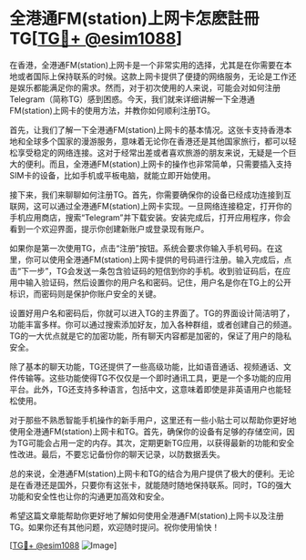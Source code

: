 # 全港通FM(station)上网卡怎麽註冊TG[[TG💪+ @esim1088](https://t.me/s/esim1088)]

在香港，全港通FM(station)上网卡是一个非常实用的选择，尤其是在你需要在本地或者国际上保持联系的时候。这款上网卡提供了便捷的网络服务，无论是工作还是娱乐都能满足你的需求。然而，对于初次使用的人来说，可能会对如何注册Telegram（简称TG）感到困惑。今天，我们就来详细讲解一下全港通FM(station)上网卡的使用方法，并教你如何顺利注册TG。

首先，让我们了解一下全港通FM(station)上网卡的基本情况。这张卡支持香港本地和全球多个国家的漫游服务，意味着无论你在香港还是其他国家旅行，都可以轻松享受稳定的网络连接。这对于经常出差或者喜欢旅游的朋友来说，无疑是一个巨大的便利。而且，全港通FM(station)上网卡的操作也非常简单，只需要插入支持SIM卡的设备，比如手机或平板电脑，就能立即开始使用。

接下来，我们来聊聊如何注册TG。首先，你需要确保你的设备已经成功连接到互联网，这可以通过全港通FM(station)上网卡实现。一旦网络连接稳定，打开你的手机应用商店，搜索“Telegram”并下载安装。安装完成后，打开应用程序，你会看到一个欢迎界面，提示你创建新账户或登录现有账户。

如果你是第一次使用TG，点击“注册”按钮。系统会要求你输入手机号码。在这里，你可以使用全港通FM(station)上网卡提供的号码进行注册。输入完成后，点击“下一步”，TG会发送一条包含验证码的短信到你的手机。收到验证码后，在应用中输入验证码，然后设置你的用户名和密码。记住，用户名是你在TG上的公开标识，而密码则是保护你账户安全的关键。

设置好用户名和密码后，你就可以进入TG的主界面了。TG的界面设计简洁明了，功能丰富多样。你可以通过搜索添加好友，加入各种群组，或者创建自己的频道。TG的一大优点就是它的加密功能，所有聊天内容都是加密的，保证了用户的隐私安全。

除了基本的聊天功能，TG还提供了一些高级功能，比如语音通话、视频通话、文件传输等。这些功能使得TG不仅仅是一个即时通讯工具，更是一个多功能的应用平台。此外，TG还支持多种语言，包括中文，这意味着即使是非英语用户也能轻松使用。

对于那些不熟悉智能手机操作的新手用户，这里还有一些小贴士可以帮助你更好地使用全港通FM(station)上网卡和TG。首先，确保你的设备有足够的存储空间，因为TG可能会占用一定的内存。其次，定期更新TG应用，以获得最新的功能和安全性改进。最后，不要忘记备份你的聊天记录，以防数据丢失。

总的来说，全港通FM(station)上网卡和TG的结合为用户提供了极大的便利。无论是在香港还是国外，只要你有这张卡，就能随时随地保持联系。同时，TG的强大功能和安全性也让你的沟通更加高效和安全。

希望这篇文章能帮助你更好地了解如何使用全港通FM(station)上网卡以及注册TG。如果你还有其他问题，欢迎随时提问。祝你使用愉快！

[[TG💪+ @esim1088](https://t.me/s/esim1088) ![Image](https://i.postimg.cc/4NQfJmqS/Snipaste-2025-05-13-00-14-12.png)]